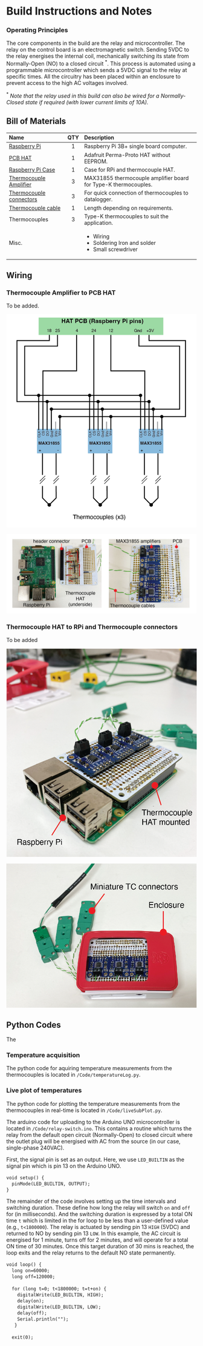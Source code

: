 # Build Instructions and Notes

### Operating Principles

The core components in the build are the relay and microcontroller. The relay on the control board is an electromagnetic switch. Sending 5VDC to the relay energises the internal coil, mechanically switching its state from Normally-Open (NO) to a closed circuit $^*$. This process is automated using a programmable microcontroller which sends a 5VDC signal to the relay at specific times. All the circuitry has been placed within an enclosure to prevent access to the high AC voltages involved.

$^*$ _Note that the relay used in this build can also be wired for a Normally-Closed state if required (with lower current limits of 10A)._ 


## Bill of Materials

|Name               |QTY|Description                           |
|:------------------|:-:|:-------------------------------------|
|[Raspberry Pi](https://uk.farnell.com/raspberry-pi/rpi3-modbp/sbc-board-raspberry-pi-3-model/dp/2842228?src=raspberrypi)|1  |Raspberry Pi 3B+ single board computer. |
|[PCB HAT](https://www.adafruit.com/product/2310)|1  |Adafruit Perma-Proto HAT without EEPROM.|
|[Raspberry Pi Case](https://uk.rs-online.com/web/p/raspberry-pi-cases/9098132)|1 |Case for RPi and thermocouple HAT.| 
|[Thermocouple Amplifier](https://www.adafruit.com/product/269)|3  |MAX31855 thermocouple amplifier board for Type-K thermocouples.|
|[Thermocouple connectors](https://uk.rs-online.com/web/p/sensor-accessories/8919031)|3  |For quick connection of thermocouples to datalogger.|
|[Thermocouple cable](https://uk.rs-online.com/web/p/thermocouple-extension-wire/2363959)|1  |Length depending on requirements.|
|Thermocouples|3  |Type-K thermocouples to suit the application.|
|Misc.|   | <ul><li>Wiring</li><li>Soldering Iron and solder</li><li>Small screwdriver</li></ul>|


## Wiring

### Thermocouple Amplifier to PCB HAT

To be added.

![Circuit schematic](./Images/TC-HAT-Schematic.png)

![Thermocouple HAT for RPi](./Images/amplifiers-to-HAT-wiring.png)

### Thermocouple HAT to RPi and Thermocouple connectors

To be added

![Thermocouple HAT on RPi](./Images/TC-HAT-on-pi.png)

![Enclosure and connector installation](./Images/assembled-with-connectors.png)




## Python Codes

The 

### Temperature acquisition
The python code for aquiring temperature measurements from the thermocouples is located in `/Code/temperatureLog.py`. 

### Live plot of temperatures
The python code for plotting the temperature measurements from the thermocouples in real-time is located in `/Code/liveSubPlot.py`.


The arduino code for uploading to the Arduino UNO microcontroller is located in `/Code/relay-switch.ino`. This contains a routine which turns the relay from the default open circuit (Normally-Open) to closed circuit where the outlet plug will be energised with AC from the source (in our case, single-phase 240VAC).

First, the signal pin is set as an output. Here, we use `LED_BUILTIN` as the signal pin which is pin 13 on the Arduino UNO.

```
void setup() {
  pinMode(LED_BUILTIN, OUTPUT);
}
```

The remainder of the code involves setting up the time intervals and switching duration. These define how long the relay will switch `on` and `off` for (in milliseconds). And the switching duration is expressed by a total ON time `t` which is limited in the for loop to be less than a user-defined value (e.g., `t<1800000`). The relay is actuated by sending pin 13 `HIGH` (5VDC) and returned to NO by sending pin 13 `LOW`. In this example, the AC circuit is energised for 1 minute, turns off for 2 minutes, and will operate for a total ON time of 30 minutes. Once this target duration of 30 mins is reached, the loop exits and the relay returns to the default NO state permanently.   

```
void loop() {
  long on=60000;      
  long off=120000;    

  for (long t=0; t<1800000; t=t+on) {    
    digitalWrite(LED_BUILTIN, HIGH);    
    delay(on);                          
    digitalWrite(LED_BUILTIN, LOW);     
    delay(off);                         
    Serial.println(""); 
   }
  
  exit(0); 
```


